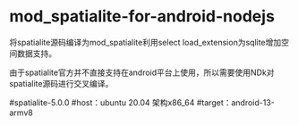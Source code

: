 # mod_spatialite-for-android-nodejs

将spatialite源码编译为mod_spatialite利用select load_extension为sqlite增加空间数据支持。

由于spatialite官方并不直接支持在android平台上使用，所以需要使用NDk对spatialite源码进行交叉编译。

#spatialite-5.0.0
#host：ubuntu 20.04 架构x86_64 
#target：android-13-armv8 
